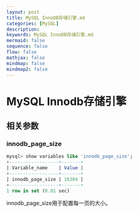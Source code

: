 ```yaml
---
layout: post
title: MySQL InnoDB存储引擎.md
categories: [MySQL]
description: 
keywords: MySQL InnoDB存储引擎.md
mermaid: false
sequence: false
flow: false
mathjax: false
mindmap: false
mindmap2: false
---
```

# MySQL Innodb存储引擎

## 相关参数

### innodb_page_size

```sql
mysql> show variables like 'innodb_page_size';
+------------------+-------+
| Variable_name    | Value |
+------------------+-------+
| innodb_page_size | 16384 |
+------------------+-------+
1 row in set (0.01 sec)
```



innodb_page_size用于配置每一页的大小。
